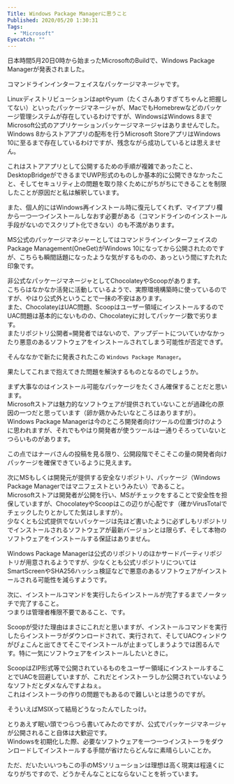 ```yaml
---
Title: Windows Package Managerに思うこと
Published: 2020/05/20 1:30:31
Tags:
  - "Microsoft"
Eyecatch: ""
---
```

日本時間5月20日0時から始まったMicrosoftのBuildで、Windows Package Managerが発表されました。  

<?# EmbedLink "https://devblogs.microsoft.com/commandline/windows-package-manager-preview/" /?>

コマンドラインインターフェイスなパッケージマネージャです。  

Linuxディストリビューションはaptやyum（たくさんありすぎてちゃんと把握してない）といったパッケージマネージャが、MacでもHomebrewなどのパッケージ管理システムが存在しているわけですが、WindowsはWindows 8までMicrosoft公式のアプリケーションパッケージマネージャはありませんでした。  
Windows 8からストアアプリの配布を行うMicrosoft StoreアプリはWindows 10に至るまで存在しているわけですが、残念ながら成功しているとは思えません。  

これはストアアプリとして公開するための手順が複雑であったこと、DesktopBridgeができるまでUWP形式のものしか基本的に公開できなかったこと、そしてセキュリティ上の問題を取り除くためにがちがちにできることを制限したことが原因だと私は解釈しています。  

また、個人的にはWindows再インストール時に復元してくれず、マイアプリ欄から一つ一つインストールしなおす必要がある（コマンドラインのインストール手段がないのでスクリプト化できない）のも不満があります。  

MS公式のパッケージマネジャーとしてはコマンドラインインターフェイスのPackage Management(OneGet)がWindows 10になってから公開されたのですが、こちらも瞬間話題になったような気がするものの、あっという間にすたれた印象です。  

非公式なパッケージマネージャとしてChocolateyやScoopがあります。  
こちらはなかなか活発に活動しているようで、実際環境構築時に使っているのですが、やはり公式外ということで一抹の不安はあります。  
また、ChocolateyはUAC問題、Scoopはユーザー領域にインストールするのでUAC問題は基本的にないものの、Chocolateyに対してパッケージ数で劣ります。  
またリポジトリ公開者=開発者ではないので、アップデートについていかなかったり悪意のあるソフトウェアをインストールされてしまう可能性が否定できず。  

そんななかで新たに発表されたこの `Windows Package Manager`。  

果たしてこれまで抱えてきた問題を解決するものとなるのでしょうか。  


まず大事なのはインストール可能なパッケージをたくさん確保することだと思います。  
Microsoftストアは魅力的なソフトウェアが提供されていないことが過疎化の原因の一つだと思っています（卵か鶏かみたいなところはありますが）。  
Windows Package Managerは今のところ開発者向けツールの位置づけのように思われますが、それでもやはり開発者が使うツールは一通りそろっていないとつらいものがあります。  

この点ではナーバさんの投稿を見る限り、公開段階でそこそこの量の開発者向けパッケージを確保できているように見えます。  

<?# Twitter 1262765912895053827 /?>



次にMSもしくは開発元が提供する安全なリポジトリ、パッケージ（Windows Package Managerではマニフェストというみたい）であること。  
Microsoftストアは開発者が公開を行い、MSがチェックをすることで安全性を担保していますが、ChocolateyやScoopはこの辺りが心配です（確かVirusTotalでチェックしたりとかしてた気はしますが）。  
少なくとも公式提供でないパッケージは先ほど書いたように必ずしもリポジトリでインストールされるソフトウェアが最新バージョンとは限らず、そして本物のソフトウェアをインストールする保証はありません。

Windows Package Managerは公式のリポジトリのほかサードパーティリポジトリが用意されるようですが、少なくとも公式リポジトリについてはSmartScreenやSHA256ハッシュ検証などで悪意のあるソフトウェアがインストールされる可能性を減らすようです。  

次に、インストールコマンドを実行したらインストールが完了するまでノータッチで完了すること。  
つまりは管理者権限不要であること、です。  

Scoopが受けた理由はまさにこれだと思いますが、インストールコマンドを実行したらインストーラがダウンロードされて、実行されて、そしてUACウィンドウがぴょこんと出てきてそこでインストールが止まってしまうようでは困るんです。特に一気にソフトウェアをインストールしたいときに。  

ScoopはZIP形式等で公開されているものをユーザー領域にインストールすることでUACを回避していますが、これだとインストーラしか公開されていないようなソフトだとダメなんですよねぇ。  
これはインストーラの作りの問題でもあるので難しいとは思うのですが。  

そういえばMSIXって結局どうなったんでしたっけ。  

<?# EmbedLink "https://www.itmedia.co.jp/pcuser/articles/1806/07/news110.html" /?>




とりあえず眠い頭でつらつら書いてみたのですが、公式でパッケージマネージャが公開されること自体は大歓迎です。  
Windowsを初期化した際、必要なソフトウェアを一つ一つインストーラをダウンロードしてインストールする手間が省けたらどんなに素晴らしいことか。  

ただ、だいたいいつもこの手のMSソリューションは理想は高く現実は程遠くになりがちですので、どうかそんなことにならないことを祈っています。


